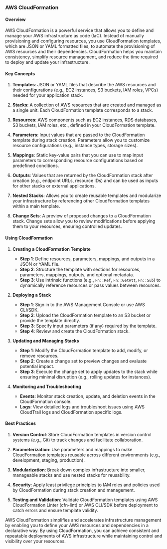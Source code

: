 ### AWS CloudFormation

#### Overview

AWS CloudFormation is a powerful service that allows you to define and manage your AWS infrastructure as code (IaC). Instead of manually provisioning and configuring resources, you use CloudFormation templates, which are JSON or YAML formatted files, to automate the provisioning of AWS resources and their dependencies. CloudFormation helps you maintain consistency, simplify resource management, and reduce the time required to deploy and update your infrastructure.

#### Key Concepts

1. **Templates**: JSON or YAML files that describe the AWS resources and their configurations (e.g., EC2 instances, S3 buckets, IAM roles, VPCs) needed for your application stack.

2. **Stacks**: A collection of AWS resources that are created and managed as a single unit. Each CloudFormation template corresponds to a stack.

3. **Resources**: AWS components such as EC2 instances, RDS databases, S3 buckets, IAM roles, etc., defined in your CloudFormation template.

4. **Parameters**: Input values that are passed to the CloudFormation template during stack creation. Parameters allow you to customize resource configurations (e.g., instance types, storage sizes).

5. **Mappings**: Static key-value pairs that you can use to map input parameters to corresponding resource configurations based on predefined conditions.

6. **Outputs**: Values that are returned by the CloudFormation stack after creation (e.g., endpoint URLs, resource IDs) and can be used as inputs for other stacks or external applications.

7. **Nested Stacks**: Allows you to create reusable templates and modularize your infrastructure by referencing other CloudFormation templates within a main template.

8. **Change Sets**: A preview of proposed changes to a CloudFormation stack. Change sets allow you to review modifications before applying them to your resources, ensuring controlled updates.

#### Using CloudFormation

1. **Creating a CloudFormation Template**
   - **Step 1**: Define resources, parameters, mappings, and outputs in a JSON or YAML file.
   - **Step 2**: Structure the template with sections for resources, parameters, mappings, outputs, and optional metadata.
   - **Step 3**: Use intrinsic functions (e.g., `Fn::Ref`, `Fn::GetAtt`, `Fn::Sub`) to dynamically reference resources or pass values between resources.

2. **Deploying a Stack**
   - **Step 1**: Sign in to the AWS Management Console or use AWS CLI/SDK.
   - **Step 2**: Upload the CloudFormation template to an S3 bucket or provide the template directly.
   - **Step 3**: Specify input parameters (if any) required by the template.
   - **Step 4**: Review and create the CloudFormation stack.

3. **Updating and Managing Stacks**
   - **Step 1**: Modify the CloudFormation template to add, modify, or remove resources.
   - **Step 2**: Create a change set to preview changes and evaluate potential impact.
   - **Step 3**: Execute the change set to apply updates to the stack while ensuring minimal disruption (e.g., rolling updates for instances).

4. **Monitoring and Troubleshooting**
   - **Events**: Monitor stack creation, update, and deletion events in the CloudFormation console.
   - **Logs**: View detailed logs and troubleshoot issues using AWS CloudTrail logs and CloudFormation specific logs.

#### Best Practices

1. **Version Control**: Store CloudFormation templates in version control systems (e.g., Git) to track changes and facilitate collaboration.

2. **Parameterization**: Use parameters and mappings to make CloudFormation templates reusable across different environments (e.g., development, staging, production).

3. **Modularization**: Break down complex infrastructure into smaller, manageable stacks and use nested stacks for reusability.

4. **Security**: Apply least privilege principles to IAM roles and policies used by CloudFormation during stack creation and management.

5. **Testing and Validation**: Validate CloudFormation templates using AWS CloudFormation Linter (cfn-lint) or AWS CLI/SDK before deployment to catch errors and ensure template validity.

AWS CloudFormation simplifies and accelerates infrastructure management by enabling you to define your AWS resources and dependencies in a declarative way. By using CloudFormation, you can achieve consistent and repeatable deployments of AWS infrastructure while maintaining control and visibility over your resources.